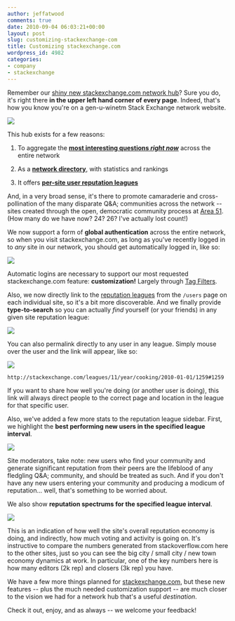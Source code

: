 ```yaml
---
author: jeffatwood
comments: true
date: 2010-09-04 06:03:21+00:00
layout: post
slug: customizing-stackexchange-com
title: Customizing stackexchange.com
wordpress_id: 4982
categories:
- company
- stackexchange
---
```


Remember our [shiny new stackexchange.com network hub](http://blog.stackoverflow.com/2010/08/network-central-stackexchange-com/)? Sure you do, it's right there **in the upper left hand corner of every page**. Indeed, that's how you know you're on a gen-u-winetm Stack Exchange network website.

[![](/blog/images/2010-09-04-customizing-stackexchange-com/stackexchange-genuine-example11.png)](http://stackexchange.com)

This hub exists for a few reasons:





  1. To aggregate the **[most interesting questions _right now_](http://stackexchange.com)** across the entire network

  2. As a **[network directory](http://stackexchange.com/sites)**, with statistics and rankings

  3. It offers **[per-site user reputation leagues](http://stackexchange.com/leagues)**


And, in a very broad sense, it's there to promote camaraderie and cross-pollination of the many disparate Q&A; communities across the network -- sites created through the open, democratic community process at [Area 51](http://area51.stackexchange.com). (How many do we have now? 24? 26? I've actually lost count!)

We now support a form of **global authentication** across the entire network, so when you visit stackexchange.com, as long as you've recently logged in to _any_ site in our network, you should get automatically logged in, like so:

![](/blog/images/2010-09-04-customizing-stackexchange-com/automatic-global-login.png)

Automatic logins are necessary to support our most requested stackexchange.com feature: **customization!** Largely through [Tag Filters](http://blog.stackoverflow.com/2011/04/improved-tag-sets/). 

Also, we now directly link to the [reputation leagues](http://stackexchange.com/leagues) from the `/users` page on each individual site, so it's a bit more discoverable. And we finally provide **type-to-search** so you can actually _find_ yourself (or your friends) in any given site reputation league:

[![](/blog/images/2010-09-04-customizing-stackexchange-com/se-type-to-search.png)](http://stackexchange.com/leagues)

You can also permalink directly to any user in any league. Simply mouse over the user and the link will appear, like so:

[![](/blog/images/2010-09-04-customizing-stackexchange-com/se-user-league-permalink.png)](http://stackexchange.com/leagues/11/year/cooking/2010-01-01/1259#1259)

`http://stackexchange.com/leagues/11/year/cooking/2010-01-01/1259#1259`

If you want to share how well you're doing (or another user is doing), this link will always direct people to the correct page and location in the league for that specific user.


Also, we've added a few more stats to the reputation league sidebar. First, we highlight the **best performing new users in the specified league interval**.

[![](/blog/images/2010-09-04-customizing-stackexchange-com/se-top-new-user.png)](http://stackexchange.com/leagues/3/year/superuser)

Site moderators, take note: new users who find your community and generate significant reputation from their peers are the lifeblood of any fledgling Q&A; community, and should be treated as such. And if you don't have any new users entering your community and producing a modicum of reputation... well, that's something to be worried about.

We also show **reputation spectrums for the specified league interval**.

![](/blog/images/2010-09-04-customizing-stackexchange-com/se-reputation-spectrums.png)

This is an indication of how well the site's overall reputation economy is doing, and indirectly, how much voting and activity is going on. It's instructive to compare the numbers generated from stackoverflow.com here to the other sites, just so you can see the big city / small city / new town economy dynamics at work. In particular, one of the key numbers here is how many editors (2k rep) and closers (3k rep) you have.

We have a few more things planned for [stackexchange.com](http://stackexchange.com), but these new features -- plus the much needed customization support -- are much closer to the vision we had for a network hub that's a useful _destination_. 

Check it out, enjoy, and as always -- we welcome your feedback!
